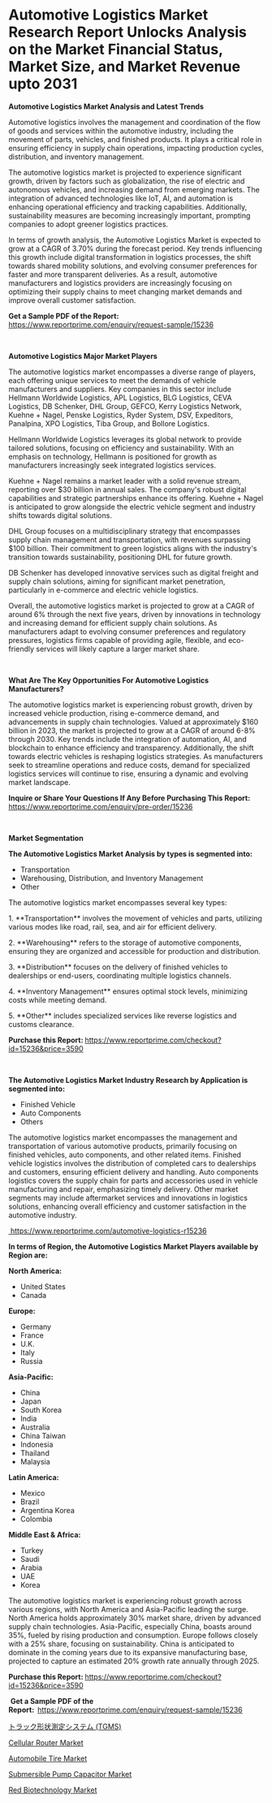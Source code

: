 <p><h1>Automotive Logistics Market Research Report Unlocks Analysis on the Market Financial Status, Market Size, and Market Revenue upto 2031</h1></p><p><strong>Automotive Logistics Market Analysis and Latest Trends</strong></p>
<p><p>Automotive logistics involves the management and coordination of the flow of goods and services within the automotive industry, including the movement of parts, vehicles, and finished products. It plays a critical role in ensuring efficiency in supply chain operations, impacting production cycles, distribution, and inventory management.</p><p>The automotive logistics market is projected to experience significant growth, driven by factors such as globalization, the rise of electric and autonomous vehicles, and increasing demand from emerging markets. The integration of advanced technologies like IoT, AI, and automation is enhancing operational efficiency and tracking capabilities. Additionally, sustainability measures are becoming increasingly important, prompting companies to adopt greener logistics practices.</p><p>In terms of growth analysis, the Automotive Logistics Market is expected to grow at a CAGR of 3.70% during the forecast period. Key trends influencing this growth include digital transformation in logistics processes, the shift towards shared mobility solutions, and evolving consumer preferences for faster and more transparent deliveries. As a result, automotive manufacturers and logistics providers are increasingly focusing on optimizing their supply chains to meet changing market demands and improve overall customer satisfaction.</p></p>
<p><strong>Get a Sample PDF of the Report:&nbsp;</strong> <a href="https://www.reportprime.com/enquiry/request-sample/15236">https://www.reportprime.com/enquiry/request-sample/15236</a></p>
<p>&nbsp;</p>
<p><strong>Automotive Logistics Major Market Players</strong></p>
<p><p>The automotive logistics market encompasses a diverse range of players, each offering unique services to meet the demands of vehicle manufacturers and suppliers. Key companies in this sector include Hellmann Worldwide Logistics, APL Logistics, BLG Logistics, CEVA Logistics, DB Schenker, DHL Group, GEFCO, Kerry Logistics Network, Kuehne + Nagel, Penske Logistics, Ryder System, DSV, Expeditors, Panalpina, XPO Logistics, Tiba Group, and Bollore Logistics.</p><p>Hellmann Worldwide Logistics leverages its global network to provide tailored solutions, focusing on efficiency and sustainability. With an emphasis on technology, Hellmann is positioned for growth as manufacturers increasingly seek integrated logistics services. </p><p>Kuehne + Nagel remains a market leader with a solid revenue stream, reporting over $30 billion in annual sales. The company's robust digital capabilities and strategic partnerships enhance its offering. Kuehne + Nagel is anticipated to grow alongside the electric vehicle segment and industry shifts towards digital solutions.</p><p>DHL Group focuses on a multidisciplinary strategy that encompasses supply chain management and transportation, with revenues surpassing $100 billion. Their commitment to green logistics aligns with the industry's transition towards sustainability, positioning DHL for future growth.</p><p>DB Schenker has developed innovative services such as digital freight and supply chain solutions, aiming for significant market penetration, particularly in e-commerce and electric vehicle logistics.</p><p>Overall, the automotive logistics market is projected to grow at a CAGR of around 6% through the next five years, driven by innovations in technology and increasing demand for efficient supply chain solutions. As manufacturers adapt to evolving consumer preferences and regulatory pressures, logistics firms capable of providing agile, flexible, and eco-friendly services will likely capture a larger market share.</p></p>
<p>&nbsp;</p>
<p><strong>What Are The Key Opportunities For Automotive Logistics Manufacturers?</strong></p>
<p><p>The automotive logistics market is experiencing robust growth, driven by increased vehicle production, rising e-commerce demand, and advancements in supply chain technologies. Valued at approximately $160 billion in 2023, the market is projected to grow at a CAGR of around 6-8% through 2030. Key trends include the integration of automation, AI, and blockchain to enhance efficiency and transparency. Additionally, the shift towards electric vehicles is reshaping logistics strategies. As manufacturers seek to streamline operations and reduce costs, demand for specialized logistics services will continue to rise, ensuring a dynamic and evolving market landscape.</p></p>
<p><strong>Inquire or Share Your Questions If Any Before Purchasing This Report:</strong> <a href="https://www.reportprime.com/enquiry/pre-order/15236">https://www.reportprime.com/enquiry/pre-order/15236</a></p>
<p>&nbsp;</p>
<p><strong>Market Segmentation</strong></p>
<p><strong>The Automotive Logistics Market Analysis by types is segmented into:</strong></p>
<p><ul><li>Transportation</li><li>Warehousing, Distribution, and Inventory Management</li><li>Other</li></ul></p>
<p><p>The automotive logistics market encompasses several key types: </p><p>1. **Transportation** involves the movement of vehicles and parts, utilizing various modes like road, rail, sea, and air for efficient delivery.</p><p>   </p><p>2. **Warehousing** refers to the storage of automotive components, ensuring they are organized and accessible for production and distribution.</p><p>3. **Distribution** focuses on the delivery of finished vehicles to dealerships or end-users, coordinating multiple logistics channels.</p><p>4. **Inventory Management** ensures optimal stock levels, minimizing costs while meeting demand.</p><p>5. **Other** includes specialized services like reverse logistics and customs clearance.</p></p>
<p><strong>Purchase this Report:&nbsp;</strong><a href="https://www.reportprime.com/checkout?id=15236&price=3590">https://www.reportprime.com/checkout?id=15236&price=3590</a></p>
<p>&nbsp;</p>
<p><strong>The Automotive Logistics Market Industry Research by Application is segmented into:</strong></p>
<p><ul><li>Finished Vehicle</li><li>Auto Components</li><li>Others</li></ul></p>
<p><p>The automotive logistics market encompasses the management and transportation of various automotive products, primarily focusing on finished vehicles, auto components, and other related items. Finished vehicle logistics involves the distribution of completed cars to dealerships and customers, ensuring efficient delivery and handling. Auto components logistics covers the supply chain for parts and accessories used in vehicle manufacturing and repair, emphasizing timely delivery. Other market segments may include aftermarket services and innovations in logistics solutions, enhancing overall efficiency and customer satisfaction in the automotive industry.</p></p>
<p><a href="https://www.reportprime.com/automotive-logistics-r15236">&nbsp;https://www.reportprime.com/automotive-logistics-r15236</a></p>
<p><strong>In terms of Region, the Automotive Logistics Market Players available by Region are:</strong></p>
<p>
    <p> <strong> North America: </strong>
        <ul>
            <li>United States</li>
            <li>Canada</li>
        </ul>
        </p> 
    <p> <strong> Europe: </strong>
        <ul>
            <li>Germany</li>
            <li>France</li>
            <li>U.K.</li>
            <li>Italy</li>
            <li>Russia</li>
        </ul>
        </p> 
    <p> <strong> Asia-Pacific: </strong>
        <ul>
            <li>China</li>
            <li>Japan</li>
            <li>South Korea</li>
            <li>India</li>
            <li>Australia</li>
            <li>China Taiwan</li>
            <li>Indonesia</li>
            <li>Thailand</li>
            <li>Malaysia</li>
        </ul>
        </p> 
    <p> <strong> Latin America: </strong>
        <ul>
            <li>Mexico</li>
            <li>Brazil</li>
            <li>Argentina Korea</li>
            <li>Colombia</li>
        </ul>
        </p> 
    <p> <strong> Middle East & Africa: </strong>
        <ul>
            <li>Turkey</li>
            <li>Saudi</li>
            <li>Arabia</li>
            <li>UAE</li>
            <li>Korea</li>
        </ul>
    </p>
    </p>
<p><p>The automotive logistics market is experiencing robust growth across various regions, with North America and Asia-Pacific leading the surge. North America holds approximately 30% market share, driven by advanced supply chain technologies. Asia-Pacific, especially China, boasts around 35%, fueled by rising production and consumption. Europe follows closely with a 25% share, focusing on sustainability. China is anticipated to dominate in the coming years due to its expansive manufacturing base, projected to capture an estimated 20% growth rate annually through 2025.</p></p>
<p><strong>Purchase this Report: </strong><a href="https://www.reportprime.com/checkout?id=15236&price=3590">https://www.reportprime.com/checkout?id=15236&price=3590</a></p>
<p>&nbsp;<strong>Get a Sample PDF of the Report:&nbsp;&nbsp;</strong><a href="https://www.reportprime.com/enquiry/request-sample/15236">https://www.reportprime.com/enquiry/request-sample/15236</a></p>
<p><strong></strong></p>
<p><p><a href="https://lerafesills.medium.com/track-geometry-measurement-system-tgms-market-%E3%81%AF-%E3%82%B3%E3%82%B9%E3%83%88%E7%AE%A1%E7%90%86%E3%81%A8%E5%8A%B9%E7%8E%87%E5%90%91%E4%B8%8A%E3%82%92%E5%84%AA%E5%85%88%E3%81%97%E3%81%BE%E3%81%99-%E3%81%95%E3%82%89%E3%81%AB-%E5%A0%B1%E5%91%8A%E6%9B%B8%E3%81%AF%E5%B8%82%E5%A0%B4%E3%81%AE%E9%9C%80%E8%A6%81%E9%9D%A2%E3%81%A8%E4%BE%9B%E7%B5%A6%E9%9D%A2%E3%81%AE%E4%B8%A1%E6%96%B9%E3%82%92%E3%82%AB%E3%83%90%E3%83%BC%E3%81%97%E3%81%A6%E3%81%84%E3%81%BE%E3%81%99-86966e11510a">トラック形状測定システム (TGMS)</a></p><p><a href="https://medium.com/@ralphyoung1949/the-cellular-router-market-industry-provides-a-comprehensive-and-current-analysis-of-the-sector-e1d17b752aea">Cellular Router Market</a></p><p><a href="https://issuu.com/reportprime-2/docs/automobile-tire-market-size-2030.pp_f3aa5e03c1a412">Automobile Tire Market</a></p><p><a href="https://medium.com/@sakatikimasho/what-is-submersible-pump-capacitor-market-f154b11af4b3">Submersible Pump Capacitor Market</a></p><p><a href="https://github.com/angelajermaine/Market-Research-Report-List-5/blob/main/red-biotechnology-market.md">Red Biotechnology Market</a></p></p>